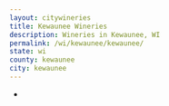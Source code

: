 ```yaml
---
layout: citywineries
title: Kewaunee Wineries
description: Wineries in Kewaunee, WI
permalink: /wi/kewaunee/kewaunee/
state: wi
county: kewaunee
city: kewaunee
---
```

-
